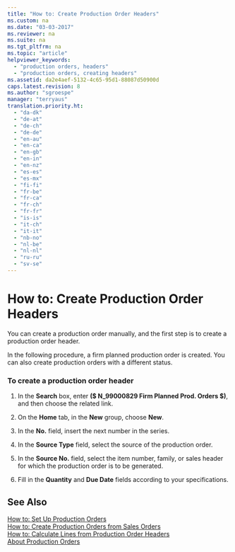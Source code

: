 ```yaml
---
title: "How to: Create Production Order Headers"
ms.custom: na
ms.date: "03-03-2017"
ms.reviewer: na
ms.suite: na
ms.tgt_pltfrm: na
ms.topic: "article"
helpviewer_keywords: 
  - "production orders, headers"
  - "production orders, creating headers"
ms.assetid: da2e4aef-5132-4c65-95d1-88087d50900d
caps.latest.revision: 8
ms.author: "sgroespe"
manager: "terryaus"
translation.priority.ht: 
  - "da-dk"
  - "de-at"
  - "de-ch"
  - "de-de"
  - "en-au"
  - "en-ca"
  - "en-gb"
  - "en-in"
  - "en-nz"
  - "es-es"
  - "es-mx"
  - "fi-fi"
  - "fr-be"
  - "fr-ca"
  - "fr-ch"
  - "fr-fr"
  - "is-is"
  - "it-ch"
  - "it-it"
  - "nb-no"
  - "nl-be"
  - "nl-nl"
  - "ru-ru"
  - "sv-se"
---
```

# How to: Create Production Order Headers
You can create a production order manually, and the first step is to create a production order header.  
  
 In the following procedure, a firm planned production order is created. You can also create production orders with a different status.  
  
### To create a production order header  
  
1.  In the **Search** box, enter **\($ N\_99000829 Firm Planned Prod. Orders $\)**, and then choose the related link.  
  
2.  On the **Home** tab, in the **New** group, choose **New**.  
  
3.  In the **No.** field, insert the next number in the series.  
  
4.  In the **Source Type** field, select the source of the production order.  
  
5.  In the **Source No.** field, select the item number, family, or sales header for which the production order is to be generated.  
  
6.  Fill in the **Quantity** and **Due Date** fields according to your specifications.  
  
## See Also  
 [How to: Set Up Production Orders](../Production/how-to-set-up-production-orders.md)   
 [How to: Create Production Orders from Sales Orders](../OperationsPlanning/how-to-create-production-orders-from-sales-orders.md)   
 [How to: Calculate Lines from Production Order Headers](../OperationsPlanning/how-to-calculate-lines-from-production-order-headers.md)   
 [About Production Orders](../Production/about-production-orders.md)